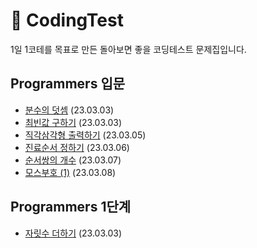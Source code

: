 # 🧮 CodingTest
1일 1코테를 목표로 만든 돌아보면 좋을 코딩테스트 문제집입니다.

## Programmers 입문
- [분수의 덧셈](Programmers/입문/분수의%20덧셈.md) (23.03.03)
- [최빈값 구하기](Programmers/입문/최빈값%20구하기.md) (23.03.03)
- [직각삼각형 출력하기](Programmers/입문/직각삼각형%20출력하기.md) (23.03.05)
- [진료순서 정하기](Programmers/입문/진료순서%20정하기.md) (23.03.06)
- [순서쌍의 개수](Programmers/입문/순서쌍의%20개수.md) (23.03.07)
- [모스부호 (1)](Programmers/입문/모스부호%20(1).md) (23.03.08)

## Programmers 1단계
- [자릿수 더하기](Programmers/1단계/자릿수%20더하기.md) (23.03.03)